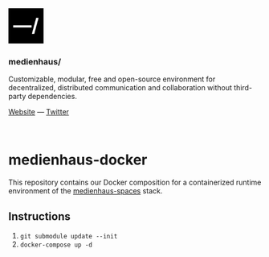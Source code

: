 <img src="./public/favicon.svg" width="70" />

### medienhaus/

Customizable, modular, free and open-source environment for decentralized, distributed communication and collaboration without third-party dependencies.

[Website](https://medienhaus.dev/) — [Twitter](https://twitter.com/medienhaus_)

<br>

# medienhaus-docker

This repository contains our Docker composition for a containerized runtime environment of the [medienhaus-spaces](https://github.com/medienhaus/medienhaus-spaces) stack.

## Instructions

1. `git submodule update --init`
2. `docker-compose up -d`
